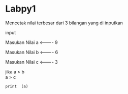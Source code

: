 # Labpy1

Mencetak nilai terbesar dari 3  bilangan yang di inputkan

input

Masukan Nilai a <---- 9

Masukan Nilai b <---- 6

Masukan Nilai c <---- 3

jika  a  >  b 		
		a >  c
	
	print  (a)
